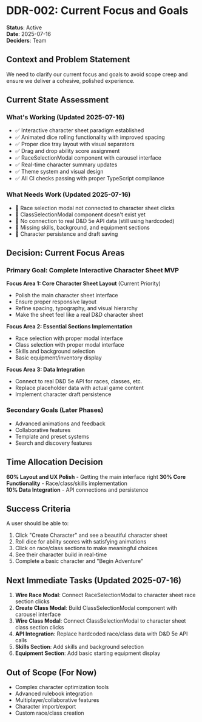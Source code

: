# DDR-002: Current Focus and Goals

**Status**: Active  
**Date**: 2025-07-16  
**Deciders**: Team

## Context and Problem Statement

We need to clarify our current focus and goals to avoid scope creep and ensure we deliver a cohesive, polished experience.

## Current State Assessment

### What's Working (Updated 2025-07-16)

- ✅ Interactive character sheet paradigm established
- ✅ Animated dice rolling functionality with improved spacing
- ✅ Proper dice tray layout with visual separators
- ✅ Drag and drop ability score assignment
- ✅ RaceSelectionModal component with carousel interface
- ✅ Real-time character summary updates
- ✅ Theme system and visual design
- ✅ All CI checks passing with proper TypeScript compliance

### What Needs Work (Updated 2025-07-16)

- 🚧 Race selection modal not connected to character sheet clicks
- 🚧 ClassSelectionModal component doesn't exist yet
- 🚧 No connection to real D&D 5e API data (still using hardcoded)
- 🚧 Missing skills, background, and equipment sections
- 🚧 Character persistence and draft saving

## Decision: Current Focus Areas

### Primary Goal: Complete Interactive Character Sheet MVP

**Focus Area 1: Core Character Sheet Layout** (Current Priority)

- Polish the main character sheet interface
- Ensure proper responsive layout
- Refine spacing, typography, and visual hierarchy
- Make the sheet feel like a real D&D character sheet

**Focus Area 2: Essential Sections Implementation**

- Race selection with proper modal interface
- Class selection with proper modal interface
- Skills and background selection
- Basic equipment/inventory display

**Focus Area 3: Data Integration**

- Connect to real D&D 5e API for races, classes, etc.
- Replace placeholder data with actual game content
- Implement character draft persistence

### Secondary Goals (Later Phases)

- Advanced animations and feedback
- Collaborative features
- Template and preset systems
- Search and discovery features

## Time Allocation Decision

**60% Layout and UX Polish** - Getting the main interface right
**30% Core Functionality** - Race/class/skills implementation  
**10% Data Integration** - API connections and persistence

## Success Criteria

A user should be able to:

1. Click "Create Character" and see a beautiful character sheet
2. Roll dice for ability scores with satisfying animations
3. Click on race/class sections to make meaningful choices
4. See their character build in real-time
5. Complete a basic character and "Begin Adventure"

## Next Immediate Tasks (Updated 2025-07-16)

1. **Wire Race Modal**: Connect RaceSelectionModal to character sheet race section clicks
2. **Create Class Modal**: Build ClassSelectionModal component with carousel interface
3. **Wire Class Modal**: Connect ClassSelectionModal to character sheet class section clicks
4. **API Integration**: Replace hardcoded race/class data with D&D 5e API calls
5. **Skills Section**: Add skills and background selection
6. **Equipment Section**: Add basic starting equipment display

## Out of Scope (For Now)

- Complex character optimization tools
- Advanced rulebook integration
- Multiplayer/collaborative features
- Character import/export
- Custom race/class creation
